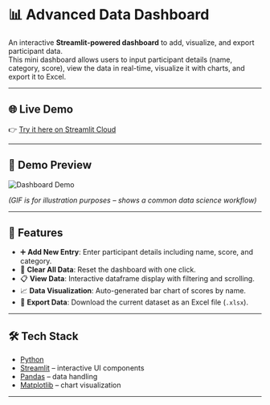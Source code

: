 # 📊 Advanced Data Dashboard

An interactive **Streamlit-powered dashboard** to add, visualize, and export participant data.  
This mini dashboard allows users to input participant details (name, category, score), view the data in real-time, visualize it with charts, and export it to Excel.  

---

## 🌐 Live Demo
👉 [Try it here on Streamlit Cloud](https://mini-data-science-dashboard-qpvnip52erypef3lj6xspt.streamlit.app/)

---

## 🎥 Demo Preview
![Dashboard Demo](https://media.giphy.com/media/26gsspf0C1F2xQG6M/giphy.gif)  

*(GIF is for illustration purposes – shows a common data science workflow)*  

---

## 🚀 Features
- ➕ **Add New Entry**: Enter participant details including name, score, and category.  
- 🧹 **Clear All Data**: Reset the dashboard with one click.  
- 📋 **View Data**: Interactive dataframe display with filtering and scrolling.  
- 📈 **Data Visualization**: Auto-generated bar chart of scores by name.  
- 💾 **Export Data**: Download the current dataset as an Excel file (`.xlsx`).  

---

## 🛠️ Tech Stack
- [Python](https://www.python.org/)  
- [Streamlit](https://streamlit.io/) – interactive UI components  
- [Pandas](https://pandas.pydata.org/) – data handling  
- [Matplotlib](https://matplotlib.org/) – chart visualization  

---
